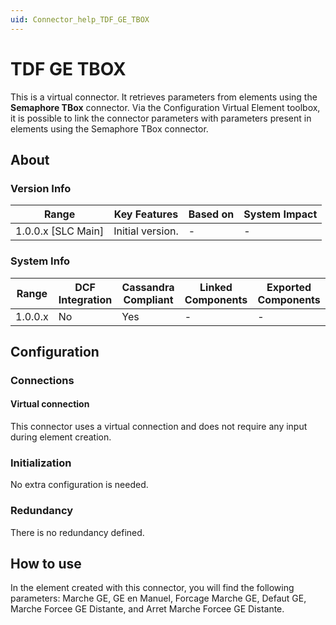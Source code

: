 ```yaml
---
uid: Connector_help_TDF_GE_TBOX
---
```


# TDF GE TBOX

This is a virtual connector. It retrieves parameters from elements using the **Semaphore TBox** connector. Via the Configuration Virtual Element toolbox, it is possible to link the connector parameters with parameters present in elements using the Semaphore TBox connector.

## About

### Version Info

| Range                | Key Features     | Based on     | System Impact     |
|----------------------|------------------|--------------|-------------------|
| 1.0.0.x \[SLC Main\] | Initial version. | \-           | \-                |

### System Info

| Range     | DCF Integration     | Cassandra Compliant     | Linked Components     | Exported Components     |
|-----------|---------------------|-------------------------|-----------------------|-------------------------|
| 1.0.0.x   | No                  | Yes                     | \-                    | \-                      |

## Configuration

### Connections

#### Virtual connection

This connector uses a virtual connection and does not require any input during element creation.

### Initialization

No extra configuration is needed.

### Redundancy

There is no redundancy defined.

## How to use

In the element created with this connector, you will find the following parameters: Marche GE, GE en Manuel, Forcage Marche GE, Defaut GE, Marche Forcee GE Distante, and Arret Marche Forcee GE Distante.
